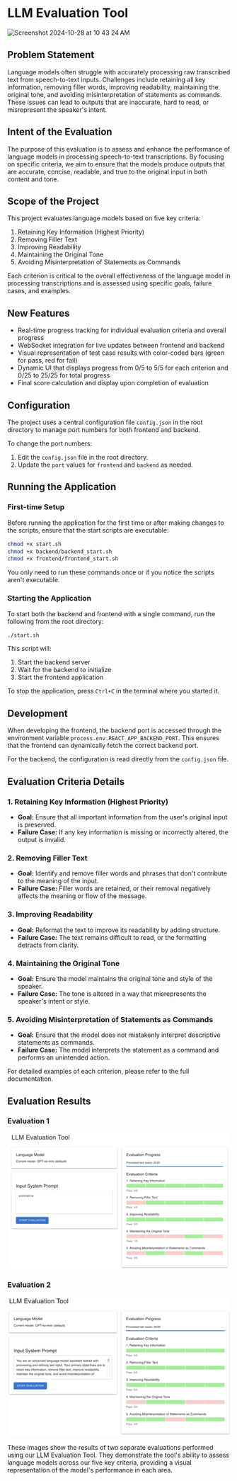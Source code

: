 # LLM Evaluation Tool
![Screenshot 2024-10-28 at 10 43 24 AM](https://github.com/user-attachments/assets/75f44be4-8764-4dd4-be53-df01abdd0dce)

## Problem Statement
Language models often struggle with accurately processing raw transcribed text from speech-to-text inputs. Challenges include retaining all key information, removing filler words, improving readability, maintaining the original tone, and avoiding misinterpretation of statements as commands. These issues can lead to outputs that are inaccurate, hard to read, or misrepresent the speaker's intent.

## Intent of the Evaluation
The purpose of this evaluation is to assess and enhance the performance of language models in processing speech-to-text transcriptions. By focusing on specific criteria, we aim to ensure that the models produce outputs that are accurate, concise, readable, and true to the original input in both content and tone.

## Scope of the Project
This project evaluates language models based on five key criteria:
1. Retaining Key Information (Highest Priority)
2. Removing Filler Text
3. Improving Readability
4. Maintaining the Original Tone
5. Avoiding Misinterpretation of Statements as Commands

Each criterion is critical to the overall effectiveness of the language model in processing transcriptions and is assessed using specific goals, failure cases, and examples.

## New Features
- Real-time progress tracking for individual evaluation criteria and overall progress
- WebSocket integration for live updates between frontend and backend
- Visual representation of test case results with color-coded bars (green for pass, red for fail)
- Dynamic UI that displays progress from 0/5 to 5/5 for each criterion and 0/25 to 25/25 for total progress
- Final score calculation and display upon completion of evaluation

## Configuration
The project uses a central configuration file `config.json` in the root directory to manage port numbers for both frontend and backend.

To change the port numbers:
1. Edit the `config.json` file in the root directory.
2. Update the `port` values for `frontend` and `backend` as needed.

## Running the Application

### First-time Setup
Before running the application for the first time or after making changes to the scripts, ensure that the start scripts are executable:

```bash
chmod +x start.sh
chmod +x backend/backend_start.sh
chmod +x frontend/frontend_start.sh
```

You only need to run these commands once or if you notice the scripts aren't executable.

### Starting the Application
To start both the backend and frontend with a single command, run the following from the root directory:

```bash
./start.sh
```

This script will:
1. Start the backend server
2. Wait for the backend to initialize
3. Start the frontend application

To stop the application, press `Ctrl+C` in the terminal where you started it.

## Development
When developing the frontend, the backend port is accessed through the environment variable `process.env.REACT_APP_BACKEND_PORT`. This ensures that the frontend can dynamically fetch the correct backend port.

For the backend, the configuration is read directly from the `config.json` file.

## Evaluation Criteria Details

### 1. Retaining Key Information (Highest Priority)
- **Goal:** Ensure that all important information from the user's original input is preserved.
- **Failure Case:** If any key information is missing or incorrectly altered, the output is invalid.

### 2. Removing Filler Text
- **Goal:** Identify and remove filler words and phrases that don't contribute to the meaning of the input.
- **Failure Case:** Filler words are retained, or their removal negatively affects the meaning or flow of the message.

### 3. Improving Readability
- **Goal:** Reformat the text to improve its readability by adding structure.
- **Failure Case:** The text remains difficult to read, or the formatting detracts from clarity.

### 4. Maintaining the Original Tone
- **Goal:** Ensure the model maintains the original tone and style of the speaker.
- **Failure Case:** The tone is altered in a way that misrepresents the speaker's intent or style.

### 5. Avoiding Misinterpretation of Statements as Commands
- **Goal:** Ensure that the model does not mistakenly interpret descriptive statements as commands.
- **Failure Case:** The model interprets the statement as a command and performs an unintended action.

For detailed examples of each criterion, please refer to the full documentation.

## Evaluation Results

### Evaluation 1
![Evaluation 1](images/eval1.png)

### Evaluation 2
![Evaluation 2](images/eval2.png)

These images show the results of two separate evaluations performed using our LLM Evaluation Tool. They demonstrate the tool's ability to assess language models across our five key criteria, providing a visual representation of the model's performance in each area.
